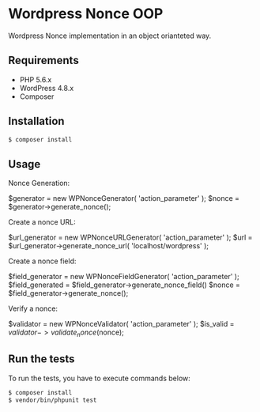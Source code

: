 # Wordpress Nonce OOP
Wordpress Nonce implementation in an object orianteted way.

## Requirements

* PHP 5.6.x
* WordPress 4.8.x
* Composer


## Installation

```sh
$ composer install
```

## Usage

Nonce Generation:

$generator = new WPNonceGenerator( 'action_parameter' );
$nonce = $generator->generate_nonce();

Create a nonce URL:

$url_generator = new WPNonceURLGenerator( 'action_parameter' );
$url = $url_generator->generate_nonce_url( 'localhost/wordpress' );

Create a nonce field:

$field_generator = new WPNonceFieldGenerator( 'action_parameter' );
$field_generated = $field_generator->generate_nonce_field()
$nonce = $field_generator->generate_nonce();

Verify a nonce:

$validator = new WPNonceValidator( 'action_parameter' );
$is_valid = $validator->validate_nonce($nonce);


## Run the tests
To run the tests, you have to execute commands below:

```sh
$ composer install
$ vendor/bin/phpunit test
```